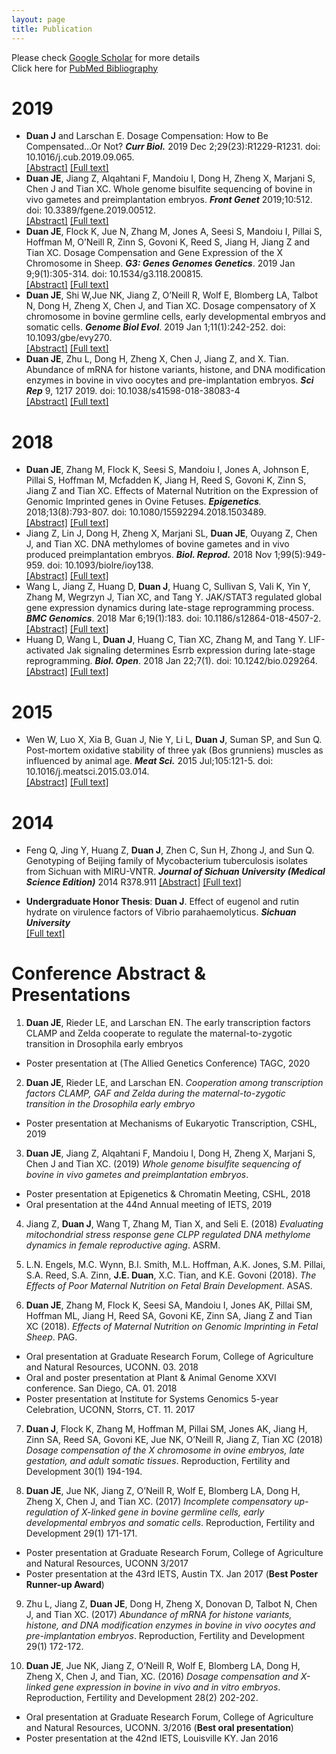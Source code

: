 ```yaml
---
layout: page
title: Publication 
---
```


Please check [Google Scholar][google scholar] for more details  
Click here for [PubMed Bibliography][pubMed]  

[google scholar]:https://scholar.google.com/citations?user=TpENjCMAAAAJ&hl=en
[pubMed]:https://www.ncbi.nlm.nih.gov/myncbi/14SweeSYJLAQf/bibliography/public/


# 2019

* **Duan J** and Larschan E. Dosage Compensation: How to Be Compensated…Or Not? _**Curr Biol.**_ 2019 Dec 2;29(23):R1229-R1231. doi: 10.1016/j.cub.2019.09.065.  
[[Abstract]](https://www.ncbi.nlm.nih.gov/pubmed/31794753/) [[Full text]](publication/CurrentBiology_Dispatches2019.pdf)
*	**Duan JE**, Jiang Z, Alqahtani F, Mandoiu I, Dong H, Zheng X, Marjani S, Chen J and Tian XC. Whole genome bisulfite sequencing of bovine in vivo gametes and preimplantation embryos. _**Front Genet**_ 2019;10:512. doi: 10.3389/fgene.2019.00512.  
[[Abstract]](https://www.ncbi.nlm.nih.gov/pubmed/31191619/) [[Full text]](publication/Frontier_in_genetics_WGBS_bovineEmbryos2019.pdf)
*	**Duan JE**, Flock K, Jue N, Zhang M, Jones A, Seesi S, Mandoiu I, Pillai S, Hoffman M, O’Neill R, Zinn S, Govoni K, Reed S, Jiang H, Jiang Z and Tian XC. Dosage Compensation and Gene Expression of the X Chromosome in Sheep. _**G3: Genes Genomes Genetics**_. 2019 Jan 9;9(1):305-314. doi: 10.1534/g3.118.200815.  
[[Abstract]](https://www.ncbi.nlm.nih.gov/pubmed/30482800/) [[Full text]](publication/G3_X_dosageCompensation_Sheep.pdf)
*	**Duan JE**, Shi W,Jue NK, Jiang Z, O’Neill R, Wolf E, Blomberg LA, Talbot N, Dong H, Zheng X, Chen J, and Tian XC. Dosage compensatory of X chromosome in bovine germline cells, early developmental embryos and somatic cells. _**Genome Biol Evol**_. 2019 Jan 1;11(1):242-252. doi: 10.1093/gbe/evy270.  
[[Abstract]](https://www.ncbi.nlm.nih.gov/pubmed/30566637/) [[Full text]](publication/GBE_X_dosageCompensation_BovineEmbryo.pdf) 
*	**Duan JE**, Zhu L, Dong H, Zheng X, Chen J, Jiang Z, and X. Tian. Abundance of mRNA for histone variants, histone, and DNA modification enzymes in bovine in vivo oocytes and pre-implantation embryos. _**Sci Rep**_ 9, 1217 2019. doi: 10.1038/s41598-018-38083-4  
[[Abstract]](https://www.nature.com/articles/s41598-018-38083-4) [[Full text]](publication/ScientificReports_Bovine_HistoneGenes_rna-seq.pdf)

# 2018

* **Duan JE**, Zhang M, Flock K, Seesi S, Mandoiu I, Jones A, Johnson E, Pillai S, Hoffman M, Mcfadden K, Jiang H, Reed S, Govoni K, Zinn S, Jiang Z and Tian XC. Effects of Maternal Nutrition on the Expression of Genomic Imprinted genes in Ovine Fetuses. _**Epigenetics**._ 2018;13(8):793-807. doi: 10.1080/15592294.2018.1503489.  
[[Abstract]](https://www.ncbi.nlm.nih.gov/pubmed/30051747/) [[Full text]](publication/Epigenetics-sheep_imprinted_gene.pdf) 
* Jiang Z, Lin J, Dong H, Zheng X, Marjani SL, **Duan JE**, Ouyang Z, Chen J, and Tian XC. DNA methylomes of bovine gametes and in vivo produced preimplantation embryos. _**Biol. Reprod.**_ 2018 Nov 1;99(5):949-959. doi: 10.1093/biolre/ioy138.    
[[Abstract]](https://www.ncbi.nlm.nih.gov/pubmed/29912291/) 
[[Full text]](publication/BiolOfRepro_RRBS_bovineEmbryo.pdf) 
*	Wang L, Jiang Z, Huang D, **Duan J**, Huang C, Sullivan S, Vali K, Yin Y, Zhang M, Wegrzyn J, Tian XC, and Tang Y. JAK/STAT3 regulated global gene expression dynamics during late-stage reprogramming process. _**BMC Genomics**_. 2018 Mar 6;19(1):183. doi: 10.1186/s12864-018-4507-2.  
[[Abstract]](https://www.ncbi.nlm.nih.gov/pubmed/29510661/) 
[[Full text]](publication/BMC_Genomics_JAK-STAT3.pdf) 
*	Huang D, Wang L, **Duan J**, Huang C, Tian XC, Zhang M, and Tang Y. LIF-activated Jak signaling determines Esrrb expression during late-stage reprogramming. _**Biol. Open**_. 2018 Jan 22;7(1). doi: 10.1242/bio.029264.  [[Abstract]](https://www.ncbi.nlm.nih.gov/pubmed/29212799/) 
[[Full text]](publication/BiologyOpen_LIF_activated_JAK.pdf)

# 2015

*	Wen W, Luo X, Xia B, Guan J, Nie Y, Li L, **Duan J**, Suman SP, and Sun Q. Post-mortem oxidative stability of three yak (Bos grunniens) muscles as influenced by animal age. _**Meat Sci.**_ 2015 Jul;105:121-5. doi: 10.1016/j.meatsci.2015.03.014.  
[[Abstract]](https://www.ncbi.nlm.nih.gov/pubmed/25839885/) 
[[Full text]](publication/meatscience_yak_muscle_by_age.pdf)
 
# 2014

*	Feng Q, Jing Y, Huang Z, **Duan J**, Zhen C, Sun H, Zhong J, and Sun Q. Genotyping of Beijing family of Mycobacterium tuberculosis isolates from Sichuan with MIRU-VNTR. _**Journal of Sichuan University (Medical Science Edition)**_ 2014 R378.911
[[Abstract]](http://gb.oversea.cnki.net/KCMS/detail/detail.aspx?filename=SCDX201404036&dbcode=CJFD&dbname=CJFD2014) 
[[Full text]](publication/Genotyping_TB_with_MIRU-VNTR_Chinese.pdf)  

*	**Undergraduate Honor Thesis**: **Duan J**. Effect of eugenol and rutin hydrate on virulence factors of Vibrio parahaemolyticus. _**Sichuan University**_  
[[Full text]](publication/undergrad_thesis.pdf) 

# Conference Abstract & Presentations
1. **Duan JE**, Rieder LE, and Larschan EN. The early transcription factors CLAMP and Zelda cooperate to regulate the maternal-to-zygotic transition in Drosophila early embryos
  * Poster presentation at (The Allied Genetics Conference) TAGC, 2020

2.	**Duan JE**, Rieder LE, and Larschan EN. _Cooperation among transcription factors CLAMP, GAF and Zelda during the maternal-to-zygotic transition in the Drosophila early embryo_
 * Poster presentation at Mechanisms of Eukaryotic Transcription, CSHL, 2019

3.	**Duan JE**, Jiang Z, Alqahtani F, Mandoiu I, Dong H, Zheng X, Marjani S, Chen J and Tian XC. (2019) _Whole genome bisulfite sequencing of bovine in vivo gametes and preimplantation embryos_.
 * Poster presentation at Epigenetics & Chromatin Meeting, CSHL, 2018
 * Oral presentation at the 44nd Annual meeting of IETS, 2019
4.	Jiang Z, **Duan J**, Wang T, Zhang M, Tian X, and Seli E. (2018) _Evaluating mitochondrial stress response gene CLPP regulated DNA methylome dynamics in female reproductive aging_. ASRM.

5.	L.N. Engels, M.C. Wynn, B.I. Smith, M.L. Hoffman, A.K. Jones, S.M. Pillai, S.A. Reed, S.A. Zinn, **J.E. Duan**, X.C. Tian, and K.E. Govoni (2018). _The Effects of Poor Maternal Nutrition on Fetal Brain Development_. ASAS.

6.	**Duan JE**, Zhang M, Flock K, Seesi SA, Mandoiu I, Jones AK, Pillai SM, Hoffman ML, Jiang H, Reed SA, Govoni KE, Zinn SA, Jiang Z and Tian XC (2018). _Effects of Maternal Nutrition on Genomic Imprinting in Fetal Sheep_. PAG.  
 * Oral presentation at Graduate Research Forum, College of Agriculture and Natural Resources, UCONN. 03. 2018 
 * Oral and poster presentation at Plant & Animal Genome XXVI conference. San Diego, CA. 01. 2018 
 * Poster presentation at Institute for Systems Genomics 5-year Celebration, UCONN, Storrs, CT. 11. 2017

7.	**Duan J**, Flock K, Zhang M, Hoffman M, Pillai SM, Jones AK, Jiang H, Zinn SA, Reed SA, Govoni KE, Jue NK, O’Neill R, Jiang Z, Tian XC (2018) _Dosage compensation of the X chromosome in ovine embryos, late gestation, and adult somatic tissues_. Reproduction, Fertility and Development 30(1) 194-194.

8.	**Duan JE**, Jue NK, Jiang Z, O’Neill R, Wolf E, Blomberg LA, Dong H, Zheng X, Chen J, and Tian XC. (2017) _Incomplete compensatory up-regulation of X-linked gene in bovine germline cells, early developmental embryos and somatic cells_. Reproduction, Fertility and Development 29(1) 171-171.
 * Poster presentation at Graduate Research Forum, College of Agriculture and Natural Resources, UCONN 3/2017
 * Poster presentation at the 43rd IETS, Austin TX. Jan 2017 (**Best Poster Runner-up Award**)

9.	Zhu L, Jiang Z, **Duan JE**, Dong H, Zheng X, Donovan D, Talbot N, Chen J, and Tian XC. (2017) _Abundance of mRNA for histone variants, histone, and DNA modification enzymes in bovine in vivo oocytes and pre-implantation embryos_. Reproduction, Fertility and Development 29(1) 172-172.

10.	**Duan JE**, Jue NK, Jiang Z, O’Neill R, Wolf E, Blomberg LA, Dong H, Zheng X, Chen J, and Tian, XC. (2016) _Dosage compensation and X-linked gene expression in bovine in vivo and in vitro embryos_. Reproduction, Fertility and Development 28(2) 202-202.  
 * Oral presentation at Graduate Research Forum, College of Agriculture and Natural Resources, UCONN. 3/2016 (**Best oral presentation**)
 * Poster presentation at the 42nd IETS, Louisville KY. Jan 2016
